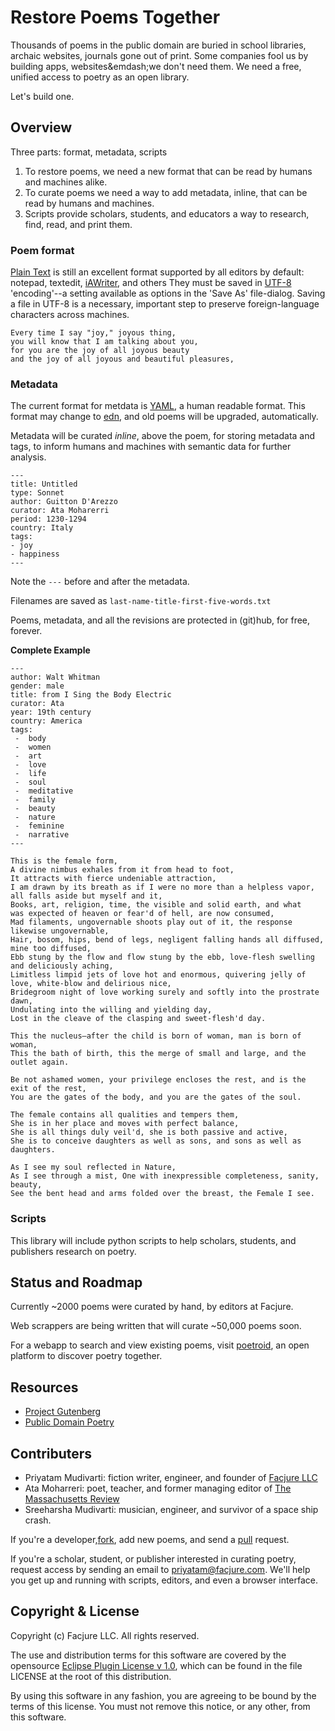 # Restore Poems Together

Thousands of poems in the public domain are buried in school libraries, archaic websites, journals gone out of print. Some companies fool us by building apps, websites&emdash;we don't need them. We need a free, unified access to poetry as an open library.

Let's build one.

## Overview

Three parts: format, metadata, scripts

1. To restore poems, we need a new format that can be read by humans and machines alike.
2. To curate poems we need a way to add metadata, inline, that can be read by humans and machines.
3. Scripts provide scholars, students, and educators a way to research, find, read, and print them.

### Poem format

[Plain Text](http://en.wikipedia.org/wiki/Plain_text) is still an excellent format supported by all editors by default: notepad, textedit, [iAWriter](http://www.iawriter.com/mac/), and others They must be saved in [UTF-8](http://en.wikipedia.org/wiki/UTF-8) 'encoding'--a setting available as options in the 'Save As' file-dialog. Saving a file in UTF-8 is a necessary, important step to preserve foreign-language characters across machines.

```
Every time I say "joy," joyous thing,
you will know that I am talking about you,
for you are the joy of all joyous beauty
and the joy of all joyous and beautiful pleasures,
```

### Metadata

The current format for metdata is [YAML](http://en.wikipedia.org/wiki/YAML), a human readable format. This format may change to [edn](https://github.com/edn-format/edn), and old poems will be upgraded, automatically.

Metadata will be curated *inline*, above the poem, for storing metadata and tags, to inform humans and machines with semantic data for further analysis.

```
---
title: Untitled
type: Sonnet
author: Guitton D'Arezzo
curator: Ata Moharerri
period: 1230-1294
country: Italy
tags:
- joy
- happiness
---
```

Note the `---` before and after the metadata.

Filenames are saved as `last-name-title-first-five-words.txt`

Poems, metadata, and all the revisions are protected in (git)hub, for free, forever.

**Complete Example**

```
---
author: Walt Whitman
gender: male
title: from I Sing the Body Electric
curator: Ata
year: 19th century
country: America
tags:
 -  body
 -  women
 -  art
 -  love
 -  life
 -  soul
 -  meditative
 -  family
 -  beauty
 -  nature
 -  feminine
 -  narrative
---

This is the female form,
A divine nimbus exhales from it from head to foot,
It attracts with fierce undeniable attraction,
I am drawn by its breath as if I were no more than a helpless vapor,
all falls aside but myself and it,
Books, art, religion, time, the visible and solid earth, and what
was expected of heaven or fear'd of hell, are now consumed,
Mad filaments, ungovernable shoots play out of it, the response likewise ungovernable,
Hair, bosom, hips, bend of legs, negligent falling hands all diffused, mine too diffused,
Ebb stung by the flow and flow stung by the ebb, love-flesh swelling and deliciously aching,
Limitless limpid jets of love hot and enormous, quivering jelly of love, white-blow and delirious nice,
Bridegroom night of love working surely and softly into the prostrate dawn,
Undulating into the willing and yielding day,
Lost in the cleave of the clasping and sweet-flesh'd day.

This the nucleus—after the child is born of woman, man is born of woman,
This the bath of birth, this the merge of small and large, and the outlet again.

Be not ashamed women, your privilege encloses the rest, and is the exit of the rest,
You are the gates of the body, and you are the gates of the soul.

The female contains all qualities and tempers them,
She is in her place and moves with perfect balance,
She is all things duly veil'd, she is both passive and active,
She is to conceive daughters as well as sons, and sons as well as daughters.

As I see my soul reflected in Nature,
As I see through a mist, One with inexpressible completeness, sanity, beauty,
See the bent head and arms folded over the breast, the Female I see.

```

### Scripts

This library will include python scripts to help scholars, students, and publishers research on poetry.

## Status and Roadmap

Currently ~2000 poems were curated by hand, by editors at Facjure.

Web scrappers are being written that will curate ~50,000 poems soon.

For a webapp to search and view existing poems, visit [poetroid](https://github.com/Facjure/poetroid), an open platform to discover poetry together.

## Resources

- [Project Gutenberg](http://www.gutenberg.org)
- [Public Domain Poetry](http://www.public-domain-poetry.com)

## Contributers

- Priyatam Mudivarti: fiction writer, engineer, and founder of [Facjure LLC](http://www.facjure.com)
- Ata Moharreri: poet, teacher, and former managing editor of [The Massachusetts Review](http://www.massreview.org/editors)
- Sreeharsha Mudivarti: musician, engineer, and survivor of a space ship crash.

If you're a developer,[fork](https://help.github.com/articles/fork-a-repo), add new poems, and send a [pull](https://help.github.com/articles/using-pull-requests) request.

If you're a scholar, student, or publisher interested in curating poetry, request access by sending an email to priyatam@facjure.com. We'll help you get up and running with scripts, editors, and even a browser interface.

## Copyright & License

Copyright (c) Facjure LLC. All rights reserved.

The use and distribution terms for this software are covered by the opensource [Eclipse Plugin License v 1.0]((http://opensource.org/licenses/eclipse-1.0.php)), which can be found in the file LICENSE at the root of this distribution.

By using this software in any fashion, you are agreeing to be bound by the terms of this license. You must not remove this notice, or any other, from this software.
